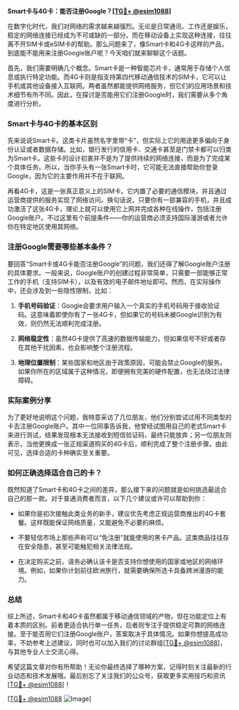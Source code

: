 **Smart卡与4G卡：能否注册Google？[[TG💪+ @esim1088](https://t.me/s/esim1088)]**

在数字化时代，我们对网络的需求越来越强烈。无论是日常通讯、工作还是娱乐，稳定的网络连接已经成为不可或缺的一部分。而在移动设备上实现这种连接，往往离不开SIM卡或eSIM卡的帮助。那么问题来了，像Smart卡和4G卡这样的产品，到底能不能用来注册Google账户呢？今天咱们就来聊聊这个话题。

首先，我们需要明确几个概念。Smart卡是一种智能芯片卡，通常用于存储个人信息或执行特定功能。而4G卡则是指支持第四代移动通信技术的SIM卡，它可以让手机或其他设备接入互联网。两者虽然都能提供网络服务，但它们的应用场景和技术细节有所不同。因此，在探讨是否能用它们注册Google时，我们需要从多个角度进行分析。

### Smart卡与4G卡的基本区别

先来说说Smart卡。这类卡片虽然名字里带“卡”，但实际上它的用途更多偏向于身份认证或者数据存储。比如，银行发行的信用卡、交通卡甚至是门禁卡都可以归类为Smart卡。这些卡的设计初衷并不是为了提供持续的网络连接，而是为了完成某个具体任务。所以，当你手头有一张Smart卡时，它可能无法直接帮助你登录Google，因为它的主要作用并不在于联网。

再看4G卡，这是一张真正意义上的SIM卡。它内置了必要的通信模块，并且通过运营商提供的服务实现了网络访问。换句话说，只要你有一部兼容的手机，并且成功激活了这张4G卡，理论上就可以使用它上网并完成各种在线操作，包括注册Google账户。不过这里有个前提条件——你的运营商必须支持国际漫游或者允许你在特定地区使用其网络。

### 注册Google需要哪些基本条件？

要回答“Smart卡或4G卡能否注册Google”的问题，我们还得了解Google账户注册的具体要求。一般来说，Google账户的创建过程非常简单，只需要一部能够正常工作的手机（支持SIM卡），以及有效的电子邮件地址即可。然而，在实际操作中，还会涉及到一些隐性限制，比如：

1. **手机号码验证**：Google会要求用户输入一个真实的手机号码用于接收验证码。这意味着即使你有了一张4G卡，但如果它的号码未被Google识别为有效，则仍然无法顺利完成注册。
   
2. **网络稳定性**：虽然4G卡提供了高速的数据传输能力，但如果信号不好或者存在其他干扰因素，也会影响整个注册流程。

3. **地理位置限制**：某些国家和地区由于政策原因，可能会禁止Google的服务。如果你所在的区域属于这种情况，即便拥有完美的硬件配置，也无法绕过法律障碍。

### 实际案例分享

为了更好地说明这个问题，我特意采访了几位朋友，他们分别尝试过用不同类型的卡去注册Google账户。其中一位同事告诉我，他曾经试图用自己的老式Smart卡来进行测试，结果发现根本无法接收到短信验证码，最终只能放弃；另一位朋友则表示，当他更换成一张正规渠道购买的4G卡后，顺利完成了整个注册步骤。由此可见，选择合适的卡种确实至关重要。

### 如何正确选择适合自己的卡？

既然知道了Smart卡和4G卡之间的差异，那么接下来的问题就是如何挑选最适合自己的那一款。对于普通消费者而言，以下几个建议或许可以帮助到你：

- 如果你是初次接触此类业务的新手，建议优先考虑正规运营商推出的4G卡套餐。这样既能保证网络质量，又能避免不必要的麻烦。
  
- 不要轻信市场上那些声称可以“免注册”就能使用的黑卡产品。这类商品往往存在安全隐患，甚至可能触犯相关法律法规。

- 在决定购买之前，请务必确认该卡是否支持你想使用的国家或地区的网络环境。例如，如果你计划前往欧洲旅行，就需要确保所选卡具备跨洲漫游的能力。

### 总结

综上所述，Smart卡和4G卡虽然都属于移动通信领域的产物，但在功能定位上有着本质的区别。前者更适合执行单一任务，后者则专注于提供稳定可靠的网络连接。至于能否用它们注册Google账户，答案取决于具体情况。如果你想提高成功率，不妨参考上述建议，同时也可以加入我们的讨论群组[[TG💪+ @esim1088](https://t.me/s/esim1088)]，与其他专业人士交流心得。

希望这篇文章对你有所帮助！无论你最终选择了哪种方案，记得时刻关注最新的行业动态和技术发展哦。最后别忘了关注我们的公众号，获取更多实用技巧和资讯[[TG💪+ @esim1088](https://t.me/s/esim1088)]！

[[TG💪+ @esim1088](https://t.me/s/esim1088) ![Image](https://i.postimg.cc/4NQfJmqS/Snipaste-2025-05-13-00-14-12.png)]
